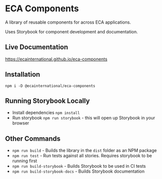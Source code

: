 # ECA Components

A library of reusable components for across ECA applications.

Uses Storybook for component development and documentation.

## Live Documentation

https://ecainternational.github.io/eca-components

## Installation

```npm i -D @ecainternational/eca-components```

## Running Storybook Locally

- Install dependencies ```npm install```
- Run storybook ```npm run storybook``` - this will open up Storybook in your browser

## Other Commands

- ```npm run build``` - Builds the library in the `dist` folder as an NPM package
- ```npm run test``` -  Run tests against all stories. Requires storybook to be running first
- ```npm run build-storybook``` - Builds Storybook to be used in CI tests
- ```npm run build-storybook-docs``` - Builds Storybook documentation